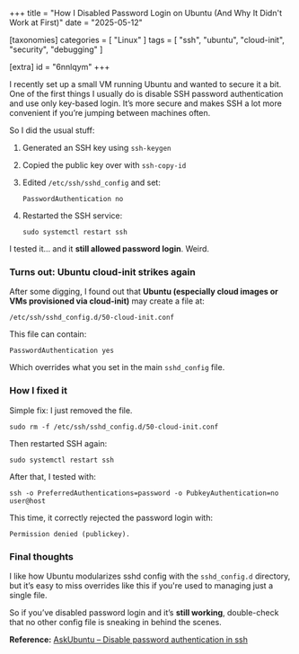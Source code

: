 +++
title = "How I Disabled Password Login on Ubuntu (And Why It Didn't Work at First)"
date = "2025-05-12"

[taxonomies]
categories = [ "Linux" ]
tags = [ "ssh", "ubuntu", "cloud-init", "security", "debugging" ]

[extra]
id = "6nnlqym"
+++


I recently set up a small VM running Ubuntu and wanted to secure it a bit. One of the first things I usually do is disable SSH password authentication and use only key-based login. It’s more secure and makes SSH a lot more convenient if you’re jumping between machines often.

So I did the usual stuff:

1. Generated an SSH key using `ssh-keygen`
2. Copied the public key over with `ssh-copy-id`
3. Edited `/etc/ssh/sshd_config` and set:

   ```
   PasswordAuthentication no
   ```
4. Restarted the SSH service:

   ```
   sudo systemctl restart ssh
   ```

I tested it… and it **still allowed password login**. Weird.

### Turns out: Ubuntu cloud-init strikes again

After some digging, I found out that **Ubuntu (especially cloud images or VMs provisioned via cloud-init)** may create a file at:

```
/etc/ssh/sshd_config.d/50-cloud-init.conf
```

This file can contain:

```
PasswordAuthentication yes
```

Which overrides what you set in the main `sshd_config` file.

### How I fixed it

Simple fix: I just removed the file.

```
sudo rm -f /etc/ssh/sshd_config.d/50-cloud-init.conf
```

Then restarted SSH again:

```
sudo systemctl restart ssh
```

After that, I tested with:

```
ssh -o PreferredAuthentications=password -o PubkeyAuthentication=no user@host
```

This time, it correctly rejected the password login with:

```
Permission denied (publickey).
```

### Final thoughts

I like how Ubuntu modularizes sshd config with the `sshd_config.d` directory, but it’s easy to miss overrides like this if you're used to managing just a single file.

So if you’ve disabled password login and it’s **still working**, double-check that no other config file is sneaking in behind the scenes.

**Reference:**
[AskUbuntu – Disable password authentication in ssh](https://askubuntu.com/questions/435615/disable-password-authentication-in-ssh)

